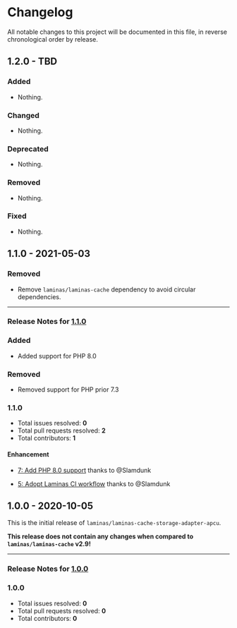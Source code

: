 # Changelog

All notable changes to this project will be documented in this file, in reverse chronological order by release.

## 1.2.0 - TBD

### Added

- Nothing.

### Changed

- Nothing.

### Deprecated

- Nothing.

### Removed

- Nothing.

### Fixed

- Nothing.

## 1.1.0 - 2021-05-03

### Removed

- Remove `laminas/laminas-cache` dependency to avoid circular dependencies.


-----

### Release Notes for [1.1.0](https://github.com/laminas/laminas-cache-storage-adapter-apcu/milestone/3)

### Added
- Added support for PHP 8.0

### Removed
- Removed support for PHP prior 7.3

### 1.1.0

- Total issues resolved: **0**
- Total pull requests resolved: **2**
- Total contributors: **1**

#### Enhancement

 - [7: Add PHP 8.0 support](https://github.com/laminas/laminas-cache-storage-adapter-apcu/pull/7) thanks to @Slamdunk

 - [5: Adopt Laminas CI workflow](https://github.com/laminas/laminas-cache-storage-adapter-apcu/pull/5) thanks to @Slamdunk

## 1.0.0 - 2020-10-05

This is the initial release of `laminas/laminas-cache-storage-adapter-apcu`.

 **This release does not contain any changes when compared to `laminas/laminas-cache` v2.9!** 



-----

### Release Notes for [1.0.0](https://github.com/laminas/laminas-cache-storage-adapter-apcu/milestone/1)



### 1.0.0

- Total issues resolved: **0**
- Total pull requests resolved: **0**
- Total contributors: **0**

